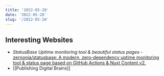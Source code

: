 ```yaml
---
title: '2022-05-28'
date: '2022-05-28'
slug: '/2022-05-28'
---
```


## Interesting Websites

- _StatusBase Uptime monitoring tool & beautiful status pages_ - [zernonia/statusbase: A modern, zero-dependency uptime monitoring tool & status page based on GitHub Actions & Nuxt Content v2.](https://github.com/zernonia/statusbase)
- [[Publishing Digital Brains]]
